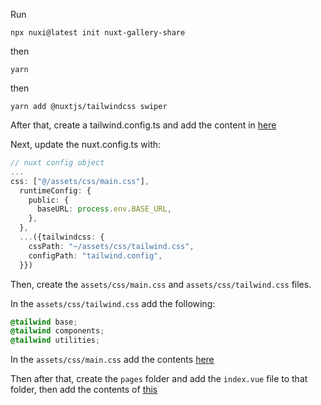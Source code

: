 Run

```
npx nuxi@latest init nuxt-gallery-share
```

then

```
yarn
```

then

```
yarn add @nuxtjs/tailwindcss swiper
```

After that, create a tailwind.config.ts and add the content in [here](./tailwind.config.ts)

Next, update the nuxt.config.ts with:

```ts
// nuxt config object
...
css: ["@/assets/css/main.css"],
  runtimeConfig: {
    public: {
      baseURL: process.env.BASE_URL,
    },
  },
  ...({tailwindcss: {
    cssPath: "~/assets/css/tailwind.css",
    configPath: "tailwind.config",
  }})
```

Then, create the `assets/css/main.css` and `assets/css/tailwind.css` files.

In the `assets/css/tailwind.css` add the following:

```css
@tailwind base;
@tailwind components;
@tailwind utilities;
```

In the `assets/css/main.css` add the contents [here](./assets/css/main.css)

Then after that, create the `pages` folder and add the `index.vue` file to that folder, then add the contents of [this](./pages/index.vue)

